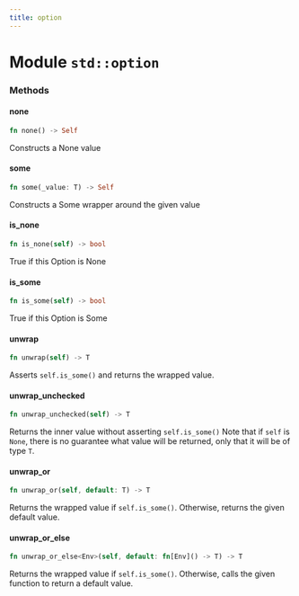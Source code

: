 ```yaml
---
title: option
---
```


# Module `std::option`

### Methods

#### none

```rust
fn none() -> Self
```

Constructs a None value

#### some

```rust
fn some(_value: T) -> Self
```

Constructs a Some wrapper around the given value

#### is_none

```rust
fn is_none(self) -> bool
```

True if this Option is None

#### is_some

```rust
fn is_some(self) -> bool
```

True if this Option is Some

#### unwrap

```rust
fn unwrap(self) -> T
```

Asserts `self.is_some()` and returns the wrapped value.

#### unwrap_unchecked

```rust
fn unwrap_unchecked(self) -> T
```

Returns the inner value without asserting `self.is_some()`
Note that if `self` is `None`, there is no guarantee what value will be returned,
only that it will be of type `T`.

#### unwrap_or

```rust
fn unwrap_or(self, default: T) -> T
```

Returns the wrapped value if `self.is_some()`. Otherwise, returns the given default value.

#### unwrap_or_else

```rust
fn unwrap_or_else<Env>(self, default: fn[Env]() -> T) -> T
```

Returns the wrapped value if `self.is_some()`. Otherwise, calls the given function to return
a default value.

